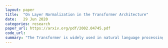 ```yaml
---
layout: paper
title:  "On Layer Normalization in the Transformer Architecture"
date:   29 Jun 2020
categories: research
paper_url: https://arxiv.org/pdf/2002.04745.pdf
code_url: 
summary: "The Transformer is widely used in natural language processing. Training it typically requires a carefully designed learning rate warm-up stage, crucial for performance but slowing optimization and requiring more hyperparameter tuning. We provide theoretical insights into the necessity of the warm-up stage, demonstrating that the location of layer normalization affects gradient behavior. For Post-LN Transformers, with layer normalization between residual blocks, large gradients near the output layer at initialization make training unstable without warm-up. Conversely, for Pre-LN Transformers, with layer normalization inside residual blocks, gradients are well-behaved, suggesting the removal of the warm-up stage. Experimental results show that Pre-LN Transformers without warm-up achieve comparable performance with less training time and hyperparameter tuning."
---
```


